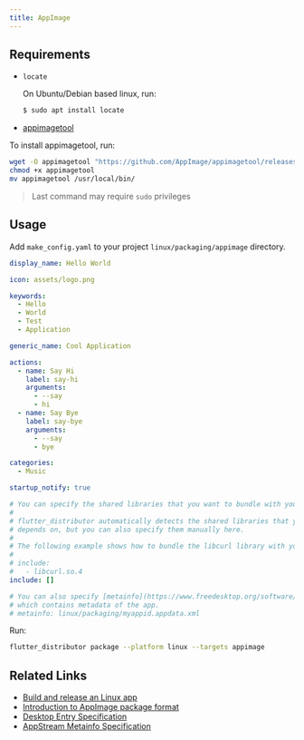 ```yaml
---
title: AppImage
---
```


## Requirements

- `locate`

  On Ubuntu/Debian based linux, run:
  ```bash
  $ sudo apt install locate
  ```
- [appimagetool](https://github.com/AppImage/appimagetool)

To install appimagetool, run:

```bash
wget -O appimagetool "https://github.com/AppImage/appimagetool/releases/download/continuous/appimagetool-x86_64.AppImage"
chmod +x appimagetool
mv appimagetool /usr/local/bin/
```

> Last command may require `sudo` privileges

## Usage

Add `make_config.yaml` to your project `linux/packaging/appimage` directory.

```yaml
display_name: Hello World

icon: assets/logo.png

keywords:
  - Hello
  - World
  - Test
  - Application

generic_name: Cool Application

actions:
  - name: Say Hi
    label: say-hi
    arguments:
      - --say
      - hi
  - name: Say Bye
    label: say-bye
    arguments:
      - --say
      - bye

categories:
  - Music

startup_notify: true

# You can specify the shared libraries that you want to bundle with your app
#
# flutter_distributor automatically detects the shared libraries that your app
# depends on, but you can also specify them manually here.
# 
# The following example shows how to bundle the libcurl library with your app.
#
# include:
#   - libcurl.so.4
include: []

# You can also specify [metainfo](https://www.freedesktop.org/software/appstream/metainfocreator/#/) file
# which contains metadata of the app.
# metainfo: linux/packaging/myappid.appdata.xml
```

Run:

```bash
flutter_distributor package --platform linux --targets appimage
```

## Related Links

- [Build and release an Linux app](https://docs.flutter.dev/deployment/linux)
- [Introduction to AppImage package format](https://docs.appimage.org/)
- [Desktop Entry Specification](https://specifications.freedesktop.org/desktop-entry-spec/desktop-entry-spec-latest.html)
- [AppStream Metainfo Specification](https://www.freedesktop.org/software/appstream/docs/chap-Metadata.html)
